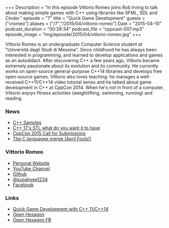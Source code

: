 +++
Description = "In this episode Vittorio Romeo joins Rob Irving to talk about making simple games with C++ using libraries like SFML, SDL and Cinder."
episode = "7"
title = "Quick Game Development"
guests = ["vromeo"]
aliases = ["/7","/2015/04/vittorio-romeo"]
Date = "2015-04-10"
podcast_duration = "00:39:34"
podcast_file = "cppcast-007.mp3"
episode_image = "img/episode/2015/04/vittorio-romeo.jpg"
+++

Vittorio Romeo is an undergraduate Computer Science student at "Università degli Studi di Messina".
Since childhood he has always been interested in programming, and learned to develop applications and games as an autodidact.
After discovering C++ a few years ago, Vittorio became extremely passionate about its evolution and its community.
He currently works on open-source general-purpose C++14 libraries and develops free open-source games.
Vittorio also loves teaching: he manages a well-received C++11/C++14 video tutorial series and he talked about game development in C++ at CppCon 2014.
When he's not in front of a computer, Vittorio enjoys fitness activities (weightlifting, swimming, running) and reading.

### News ###

 - [C++ Samples](http://www.cppsamples.com/)
 - [C++ 17's STL what do you want it to have](http://www.reddit.com/r/cpp/comments/31167m/c17s_stl_what_do_you_want_it_to_have/)
 - [CppCon 2015 Call for Submissions](http://cppcon.org/call-for-submissions-2015/)
 - [The C languages merge (April Fools!)](https://isocpp.org/blog/2015/04/the-c-languages-merge)
 
### Vittorio Romeo ###

 - [Personal Website](http://vittorioromeo.info/)
 - [YouTube Channel](http://youtube.com/c/vittorioromeoinfo)
 - [Github](https://github.com/SuperV1234)
 - [@supahvee1234](https://twitter.com/supahvee1234)
 - [Facebook](https://www.facebook.com/vittorioromeovee?ref=bookmarks)

### Links ###

 - [Quick Game Development with C++ 11/C++14](https://www.youtube.com/watch?v=TC9zhufV_Z8)
 - [Open Hexagon](http://vittorioromeo.info/projects.html)
 - [Open Hexagon FB](https://www.facebook.com/OpenHexagon)
